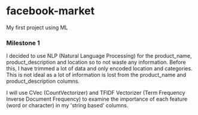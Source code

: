 # facebook-market
My first project using ML

### Milestone 1

I decided to use NLP (Natural Language Processing) for the product_name, product_description and location so to not waste any information. Before this, I have trimmed a lot of data and only encoded location and categories. This is not ideal as a lot of information is lost from the product_name and product_description columns.

I will use CVec (CountVectorizer) and TFIDF Vectorizer (Term Frequency Inverse Document Frequency) to examine the importance of each feature (word or character) in my 'string based' columns.
